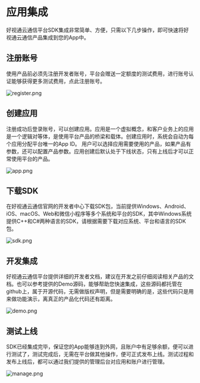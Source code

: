 # 应用集成

好视通云通信平台SDK集成非常简单、方便，只需以下几步操作，即可快速将好视通云通信产品集成到您的App中。

## 注册账号
使用产品前必须先注册开发者账号，平台会赠送一定额度的测试费用，进行账号认证能够获得更多测试费用，点此注册账号。 

<img alt="register.png" src="http://fs.hst.com/download/paas/images/documentation/platform/register.png" align="center" />

## 创建应用
注册成功后登录账号，可以创建应用。应用是一个虚拟概念，和客户业务上的应用是一个逻辑对等体，是使用平台产品的桥梁和载体。创建应用时，系统会自动为每个应用分配平台唯一的App ID。 用户可以选择应用需要使用的产品，如果产品有参数，还可以配置产品参数。应用创建后默认处于下线状态，只有上线后才可以正常使用平台的产品。 

<img alt="app.png" src="http://fs.hst.com/download/paas/images/documentation/platform/app.png" align="center" />

## 下载SDK
在好视通云通信官网的开发者中心下载SDK包，当前提供Windows、Android、iOS、macOS、Web和微信小程序等多个系统和平台的SDK，其中Windows系统提供C++和C#两种语言的SDK，请根据需要下载对应系统、平台和语言的SDK包。

<img alt="sdk.png" src="http://fs.hst.com/download/paas/images/documentation/platform/sdk.png" align="center" />

## 开发集成
好视通云通信平台提供详细的开发者文档，建议在开发之前仔细阅读相关产品的文档。也可以参考提供的Demo源码，能够帮助您快速集成，这些源码都托管在github上，属于开源代码，无需做版权声明，但是需要明确的是，这些代码只是用来做功能演示，离真正的产品化代码还有距离。

<img alt="demo.png" src="http://fs.hst.com/download/paas/images/documentation/platform/demo.png" align="center" />


## 测试上线
SDK已经集成完毕，保证您的App能够连到外网，且账户中有足够余额，便可以进行测试了，测试完成后，无需在平台做其他操作，便可正式发布上线。测试过程和发布上线后，都可以通过我们提供的管理后台对应用和账户进行管理。

<img alt="manage.png" src="http://fs.hst.com/download/paas/images/documentation/platform/manage.png" align="center" />